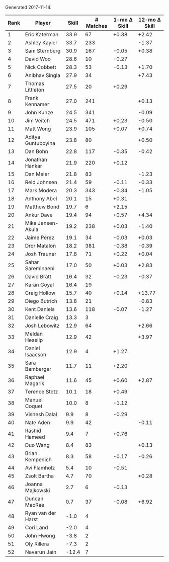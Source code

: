 Generated 2017-11-14.

| Rank | Player             | Skill | # Matches | 1-mo Δ Skill | 12-mo Δ Skill |
|------|--------------------|-------|-----------|--------------|---------------|
|    1 | Eric Katerman      |  33.9 |        67 |        +0.38 |         +2.42 |
|    2 | Ashley Kayler      |  33.7 |       233 |              |         -1.37 |
|    3 | Sam Sternberg      |  30.9 |       167 |        -0.05 |         +0.38 |
|    4 | David Woo          |  28.6 |        10 |        -0.27 |               |
|    5 | Nick Cobbett       |  28.3 |        53 |        -0.13 |         +1.70 |
|    6 | Anibhav Singla     |  27.9 |        34 |              |         +7.43 |
|    7 | Thomas Littleton   |  27.5 |        20 |        +0.29 |               |
|    8 | Frank Kennamer     |  27.0 |       241 |              |         +0.13 |
|    9 | John Kunze         |  24.5 |       341 |              |         -0.09 |
|   10 | Jim Veitch         |  24.5 |       471 |        +0.23 |         -0.50 |
|   11 | Matt Wong          |  23.9 |       105 |        +0.07 |         +0.74 |
|   12 | Aditya Guntuboyina |  23.8 |        80 |              |         +0.50 |
|   13 | Dan Bohn           |  22.8 |       117 |        -0.35 |         -0.42 |
|   14 | Jonathan Hankar    |  21.9 |       220 |        +0.12 |               |
|   15 | Dan Meier          |  21.8 |        83 |              |         -1.23 |
|   16 | Reid Johnsen       |  21.4 |        59 |        -0.11 |         -0.33 |
|   17 | Mark Modera        |  20.3 |       343 |        -0.34 |         -1.05 |
|   18 | Anthony Abel       |  20.1 |        15 |        +0.31 |               |
|   19 | Matthew Bond       |  19.7 |         6 |        +2.15 |               |
|   20 | Ankur Dave         |  19.4 |        94 |        +0.57 |         +4.34 |
|   21 | Mike Jensen-Akula  |  19.2 |       238 |        +0.03 |         -1.40 |
|   22 | Jaime Perez        |  19.1 |        34 |        -0.03 |         +0.03 |
|   23 | Dror Matalon       |  18.2 |       381 |        -0.38 |         -0.39 |
|   24 | Josh Trauner       |  17.8 |        71 |        +0.22 |         +0.04 |
|   25 | Sahar Sareminaeni  |  17.0 |        50 |        +0.03 |         +2.83 |
|   26 | David Bratt        |  16.4 |        32 |        -0.23 |         -0.37 |
|   27 | Karan Goyal        |  16.4 |        19 |              |               |
|   28 | Craig Hollow       |  15.7 |        40 |        +0.14 |        +13.77 |
|   29 | Diego Butrich      |  13.8 |        21 |              |         -0.83 |
|   30 | Kent Daniels       |  13.6 |       118 |        -0.07 |         -1.27 |
|   31 | Danielle Craig     |  13.3 |         3 |              |               |
|   32 | Josh Lebowitz      |  12.9 |        64 |              |         +2.66 |
|   33 | Meldan Heaslip     |  12.9 |        42 |              |         +3.97 |
|   34 | Daniel Isaacson    |  12.9 |         4 |        +1.27 |               |
|   35 | Sara Bamberger     |  11.7 |        11 |        +2.20 |               |
|   36 | Raphael Magarik    |  11.6 |        45 |        +0.60 |         +2.87 |
|   37 | Terence Stotz      |  10.1 |        18 |        +0.49 |               |
|   38 | Manuel Coquet      |  10.0 |         8 |        -1.12 |               |
|   39 | Vishesh Dalal      |   9.9 |         8 |        -0.29 |               |
|   40 | Nate Aden          |   9.9 |        42 |              |         -0.11 |
|   41 | Rashid Hameed      |   9.4 |         7 |        +0.76 |               |
|   42 | Duo Wang           |   8.4 |        83 |              |         +0.13 |
|   43 | Brian Kempenich    |   8.3 |        58 |        -0.17 |         -0.26 |
|   44 | Avi Flamholz       |   5.4 |        10 |        -0.51 |               |
|   45 | Zsolt Bartha       |   4.7 |        70 |              |         +0.28 |
|   46 | Joanna Majkowski   |   2.7 |         6 |        -0.13 |               |
|   47 | Duncan MacRae      |   0.7 |        37 |        -0.08 |         +6.92 |
|   48 | Ryan van der Harst |  -1.0 |         4 |              |               |
|   49 | Cori Land          |  -2.0 |         4 |              |               |
|   50 | John Hwong         |  -3.8 |         2 |              |               |
|   51 | Oly Rillera        |  -7.3 |         2 |              |               |
|   52 | Navarun Jain       | -12.4 |         7 |              |               |